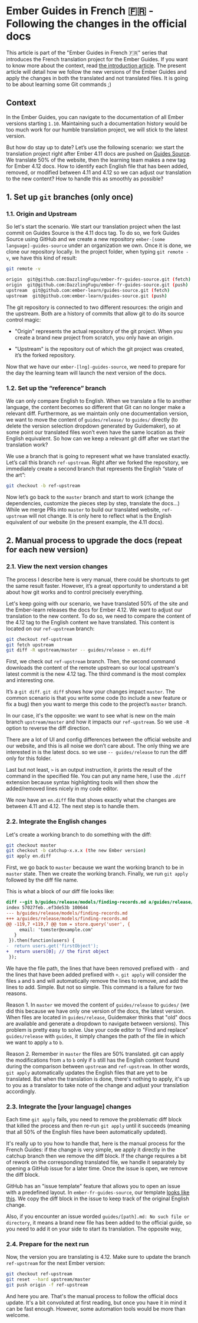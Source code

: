 # Ember Guides in French 🇫🇷 - Following the changes in the official docs

This article is part of the "Ember Guides in French 🇫🇷" series that introduces the French translation project for the Ember Guides. If you want to know more about the context, read [the introduction article](./ember-guides-in-french-en.md). The present article will detail how we follow the new versions of the Ember Guides and apply the changes in both the translated and not translated files. It is going to be about learning some Git commands ;)

## Context

In the Ember Guides, you can navigate to the documentation of all Ember versions starting `1.10`. Maintaining such a documentation history would be too much work for our humble translation project, we will stick to the latest version.

But how do stay up to date? Let’s use the following scenario: we start the translation project right after Ember 4.11 docs are pushed on [Guides Source](https://github.com/ember-learn/guides-source). We translate 50% of the website, then the learning team makes a new tag for Ember 4.12 docs. How to identify each English file that has been added, removed, or modified between 4.11 and 4.12 so we can adjust our translation to the new content? How to handle this as smoothly as possible?

## 1. Set up `git` branches (only once)

### 1.1. Origin and Upstream 

So let's start the scenario. We start our translation project when the last commit on Guides Source is the 4.11 docs tag. To do so, we fork Guides Source using GitHub and we create a new repository `ember-[some language]-guides-source` under an organization we own. Once it is done, we clone our repository locally. In the project folder, when typing `git remote -v`, we have this kind of result:

```sh
git remote -v

origin  git@github.com:DazzlingFugu/ember-fr-guides-source.git (fetch)
origin  git@github.com:DazzlingFugu/ember-fr-guides-source.git (push)
upstream  git@github.com:ember-learn/guides-source.git (fetch)
upstream  git@github.com:ember-learn/guides-source.git (push)
```

The git repository is connected to two different resources: the origin and the upstream. Both are a history of commits that allow git to do its source control magic:

- "Origin" represents the actual repository of the git project. When you create a brand new project from scratch, you only have an origin.

- "Upstream" is the repository out of which the git project was created, it’s the forked repository.

Now that we have our `ember-[lng]-guides-source`, we need to prepare for the day the learning team will launch the next version of the docs.

###  1.2. Set up the “reference” branch

We can only compare English to English. When we translate a file to another language, the content becomes so different that Git can no longer make a relevant diff. Furthermore, as we maintain only one documentation version, we want to move the content of `guides/release/` to `guides/` directly (to delete the version selection dropdown generated by Guidemaker), so at some point our translated files won’t even have the same location as their English equivalent. So how can we keep a relevant git diff after we start the translation work?

We use a branch that is going to represent what we have translated exactly. Let’s call this branch `ref-upstream`. Right after we forked the repository, we immediately create a second branch that represents the English “state of the art”:

```sh
git checkout -b ref-upstream 
```

Now let’s go back to the `master` branch and start to work (change the dependencies, customize the pieces step by step, translate the docs...) While we merge PRs into `master` to build our translated website, `ref-upstream` will not change. It is only here to reflect what is the English equivalent of our website (in the present example, the 4.11 docs).

## 2. Manual process to upgrade the docs (repeat for each new version)

### 2.1. View the next version changes

The process I describe here is very manual, there could be shortcuts to get the same result faster. However, it’s a great opportunity to understand a bit about how git works and to control precisely everything.

Let's keep going with our scenario, we have translated 50% of the site and the Ember-learn releases the docs for Ember 4.12. We want to adjust our translation to the new content. To do so, we need to compare the content of the 4.12 tag to the English content we have translated. This content is located on our `ref-upstream` branch:

```sh
git checkout ref-upstream
git fetch upstream
git diff -R upstream/master -- guides/release > en.diff
```

First, we check out `ref-upstream` branch. Then, the second command downloads the content of the remote upstream so our local upstream's latest commit is the new 4.12 tag. The third command is the most complex and interesting one.

It’s a `git diff`. `git diff` shows how your changes impact `master`. The common scenario is that you write some code (to include a new feature or fix a bug) then you want to merge this code to the project’s `master` branch.

In our case, it's the opposite: we want to see what is new on the main branch `upstream/master` and how it impacts our `ref-upstream`. So we use `-R` option to reverse the diff direction.

There are a lot of UI and config differences between the official website and our website, and this is all noise we don’t care about. The only thing we are interested in is the latest docs. so we use `-- guides/release` to run the diff only for this folder. 

Last but not least, `>` is an output instruction, it prints the result of the command in the specified file. You can put any name here, I use the `.diff` extension because syntax highlighting tools will then show the added/removed lines nicely in my code editor.

We now have an `en.diff` file that shows exactly what the changes are between 4.11 and 4.12. The next step is to handle them.

### 2.2. Integrate the English changes

Let's create a working branch to do something with the diff:

```sh
git checkout master
git checkout -b catchup-x.x.x (the new Ember version)
git apply en.diff
```

First, we go back to `master` because we want the working branch to be in `master` state. Then we create the working branch. Finally, we run `git apply` followed by the diff file name.

This is what a block of our diff file looks like:

```diff
diff --git b/guides/release/models/finding-records.md a/guides/release/models/finding-records.md
index 57027feb..ef3de53b 100644
--- b/guides/release/models/finding-records.md
+++ a/guides/release/models/finding-records.md
@@ -119,7 +119,7 @@ tom = store.query('user', {
     email: 'tomster@example.com'
   }
 }).then(function(users) {
-  return users.get('firstObject');
+  return users[0]; // the first object
 });
```

We have the file path, the lines that have been removed prefixed with `-` and the lines that have been added prefixed with `+`. `git apply` will consider the files `a` and `b` and will automatically remove the lines to remove, and add the lines to add. Simple. But not so simple. This command is a failure for two reasons.

Reason 1. In `master` we moved the content of `guides/release` to `guides/` (we did this because we have only one version of the docs, the latest version. When files are located in `guides/release`, Guidemaker thinks that "old" docs are available and generate a dropdown to navigate between versions). This problem is pretty easy to solve. Use your code editor to "Find and replace" `guides/release` with `guides`, it simply changes the path of the file in which we want to apply `a` to `b`.

Reason 2. Remember in `master` the files are 50% translated. git can apply the modifications from `a` to `b` only if `b` still has the English content found during the comparison between `upstream` and `ref-upstream`. In other words, `git apply` automatically updates the English files that are yet to be translated. But when the translation is done, there's nothing to apply, it's up to you as a translator to take note of the change and adjust your translation accordingly.

### 2.3. Integrate the [your language] changes

Each time `git apply` fails, you need to remove the problematic diff block that killed the process and then re-run `git apply` until it succeeds (meaning that all 50% of the English files have been automatically updated).

It's really up to you how to handle that, here is the manual process for the French Guides: if the change is very simple, we apply it directly in the catchup branch then we remove the diff block. If the change requires a bit of rework on the corresponding translated file, we handle it separately by opening a GitHub issue for a later time. Once the issue is open, we remove the diff block.

GitHub has an "issue template" feature that allows you to open an issue with a predefined layout. In `ember-fr-guides-source`, our template [looks like this](https://github.com/DazzlingFugu/ember-fr-guides-source/blob/master/.github/ISSUE_TEMPLATE/file-to-translate.md). We copy the diff block in the issue to keep track of the original English change.

Also, if you encounter an issue worded `guides/[path].md: No such file or directory`, it means a brand new file has been added to the official guide, so you need to add it on your side to start its translation. The opposite way,  

### 2.4. Prepare for the next run

Now, the version you are translating is 4.12. Make sure to update the branch `ref-upstream` for the next Ember version:

```sh
git checkout ref-upstream
git reset --hard upstream/master
git push origin -f ref-upstream
```

And here you are. That's the manual process to follow the official docs update. It's a bit convoluted at first reading, but once you have it in mind it can be fast enough. However, some automation tools would be more than welcome.